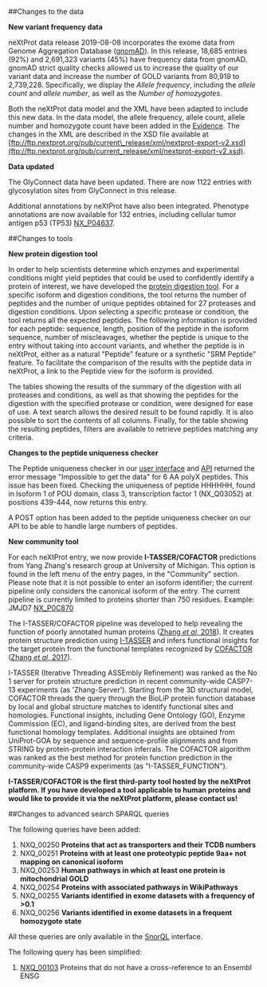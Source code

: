 ##Changes to the data

**New variant frequency data**

neXtProt data release 2019-08-08 incorporates the exome data from Genome Aggregation Database ([gnomAD]( https://gnomad.broadinstitute.org/)). In this release, 18,685 entries (92%) and 2,691,323 variants (45%) have frequency data from gnomAD. gnomAD strict quality checks allowed us to increase the quality of our variant data and increase the number of GOLD variants from 80,919 to 2,739,228. Specifically, we display the _Allele frequency_, including the _allele count_ and _allele number_, as well as the _Number of homozygotes_.

Both the neXtProt data model and the XML have been adapted to include this new data. In the data model, the allele frequency, allele count, allele number and homozygote count have been added in the [Evidence](https://snorql.nextprot.org/help/entity/Evidence). The changes in the XML are described in the XSD file available at [ftp://ftp.nextprot.org/pub/current\_release/xml/nextprot-export-v2.xsd](ftp://ftp.nextprot.org/pub/current_release/xml/nextprot-export-v2.xsd).

**Data updated**

The GlyConnect data have been updated. There are now 1122 entries with glycosylation sites from GlyConnect in this release.

Additional annotations by neXtProt have also been integrated. Phenotype annotations are now available for 132 entries, including cellular tumor antigen p53 (TP53) [NX\_P04637](../entry/NX_P04637/phenotypes).

##Changes to tools

**New protein digestion tool**

In order to help scientists determine which enzymes and experimental conditions might yield peptides that could be used to confidently identify a protein of interest, we have developed the [protein digestion tool](../tools/protein-digestion). For a specific isoform and digestion conditions, the tool returns the number of peptides and the number of unique peptides obtained for 27 proteases and digestion conditions. Upon selecting a specific protease or condition, the tool returns all the expected peptides. The following information is provided for each peptide: sequence, length, position of the peptide in the isoform sequence, number of miscleavages, whether the peptide is unique to the entry without taking into account variants, and whether the peptide is in neXtProt, either as a natural "Peptide" feature or a synthetic "SRM Peptide" feature. To facilitate the comparison of the results with the peptide data in neXtProt, a link to the Peptide view for the isoform is provided.

The tables showing the results of the summary of the digestion with all proteases and conditions, as well as that showing the peptides for the digestion with the specified protease or condition, were designed for ease of use. A text search allows the desired result to be found rapidly. It is also possible to sort the contents of all columns. Finally, for the table showing the resulting peptides, filters are available to retrieve peptides matching any criteria.

**Changes to the peptide uniqueness checker**

The Peptide uniqueness checker in our [user interface](../tools/peptide-uniqueness-checker) and [API](https://api.nextprot.org/) returned the error message "Impossible to get the data" for 6 AA polyX peptides. This issue has been fixed.  Checking the uniqueness of peptide HHHHHH, found in Isoform 1 of POU domain, class 3, transcription factor 1 (NX_Q03052) at positions 439-444, now returns this entry.

A POST option has been added to the peptide uniqueness checker on our API to be able to handle large numbers of peptides.

**New community tool**

For each neXtProt entry, we now provide **I-TASSER/COFACTOR** predictions from Yang Zhang's research group at University of Michigan. This option is found in the left menu of the entry pages, in the "Community" section. Please note that it is not possible to enter an isoform identifier; the current pipeline only considers the canonical isoform of the entry. The current pipeline is currently limited to proteins shorter than 750 residues. Example: JMJD7 [NX\_P0C870](../entry/NX_P0C870/gh/zhanglabs/COFACTOR)

The I-TASSER/COFACTOR pipeline was developed to help revealing the function of poorly annotated human proteins ([Zhang _et al_, 2018](http://dx.doi.org/doi:10.1021/acs.jproteome.8b00453)). It creates protein structure prediction using [I-TASSER](https://zhanglab.ccmb.med.umich.edu/I-TASSER/) and infers functional insights for the target protein from the functional templates recognized by [COFACTOR](https://zhanglab.ccmb.med.umich.edu/COFACTOR/) ([Zhang _et al_, 2017](http://dx.doi.org/doi:10.1093/nar/gkx366)).

I-TASSER (Iterative Threading ASSEmbly Refinement) was ranked as the No 1 server for protein structure prediction in recent community-wide CASP7-13 experiments (as 'Zhang-Server'). Starting from the 3D structural model, COFACTOR threads the query through the BioLiP protein function database by local and global structure matches to identify functional sites and homologies. Functional insights, including Gene Ontology (GO), Enzyme Commission (EC), and ligand-binding sites, are derived from the best functional homology templates. Additional insights are obtained from UniProt-GOA by sequence and sequence-profile alignments and from STRING by protein-protein interaction inferrals. The COFACTOR algorithm was ranked as the best method for protein function prediction in the community-wide CASP9 experiments (as "I-TASSER_FUNCTION").

**I-TASSER/COFACTOR is the first third-party tool hosted by the neXtProt platform. If you have developed a tool applicable to human proteins and would like to provide it via the neXtProt platform, please contact us!**

##Changes to advanced search SPARQL queries

The following queries have been added:

1. NXQ\_00250 **Proteins that act as transporters and their TCDB numbers**
2. NXQ\_00251 **Proteins with at least one proteotypic peptide 9aa+ not mapping on canonical isoform**
3. NXQ\_00253 **Human pathways in which at least one protein is mitochondrial GOLD**
4. NXQ\_00254 **Proteins with associated pathways in WikiPathways**
5. NXQ\_00255 **Variants identified in exome datasets with a frequency of >0.1**
6. NXQ\_00256 **Variants identified in exome datasets in a frequent homozygote state**

All these queries are only available in the [SnorQL](https://snorql.nextprot.org/) interface.

The following query has been simplified:

1. [NXQ\_00103](../proteins/search?mode=advanced&queryId=NXQ_00103)  Proteins that do not have a cross-reference to an Ensembl ENSG
